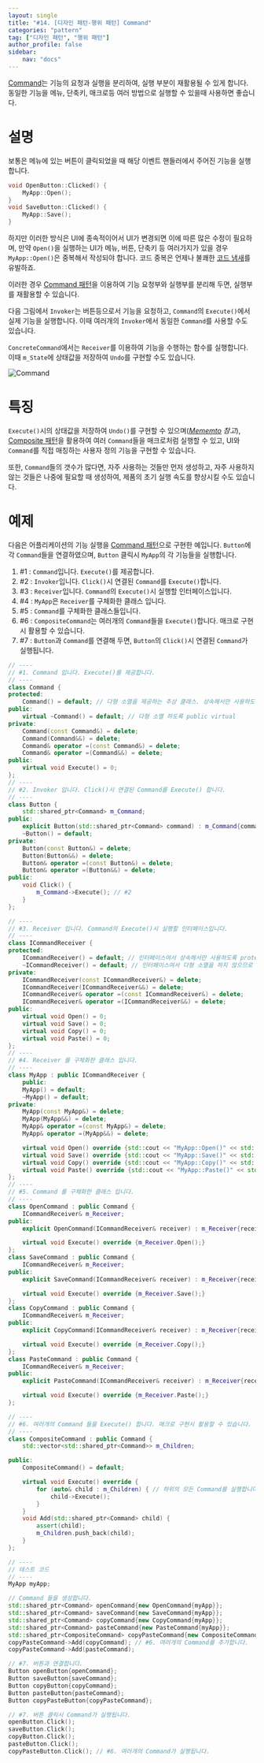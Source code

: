 ```yaml
---
layout: single
title: "#14. [디자인 패턴-행위 패턴] Command"
categories: "pattern"
tag: ["디자인 패턴", "행위 패턴"]
author_profile: false
sidebar: 
    nav: "docs"
---
```


[Command](https://tango1202.github.io/pattern/pattern-command/)는 기능의 요청과 실행을 분리하여, 실행 부분이 재활용될 수 있게 합니다. 동일한 기능을 메뉴, 단축키, 매크로등 여러 방법으로 실행할 수 있을때 사용하면 좋습니다.

# 설명

보통은 메뉴에 있는 버튼이 클릭되었을 때 해당 이벤트 핸들러에서 주어진 기능을 실행합니다.

```cpp
void OpenButton::Clicked() {
    MyApp::Open();
}
void SaveButton::Clicked() {
    MyApp::Save();
}
```

하지만 이러한 방식은 UI에 종속적이어서 UI가 변경되면 이에 따른 많은 수정이 필요하며, 만약 `Open()`을 실행하는 UI가 메뉴, 버튼, 단축키 등 여러가지가 있을 경우 `MyApp::Open()`은 중복해서 작성되야 합니다. 코드 중복은 언제나 불쾌한 [코드 냄새](https://tango1202.github.io/principle/principle-anti-pattern/#%EB%82%98%EC%81%9C-%EC%BD%94%EB%94%A9-%EA%B4%80%ED%96%89-%EC%BD%94%EB%93%9C-%EB%83%84%EC%83%88code-smells)를 유발하죠.

이러한 경우 [Command 패턴](https://tango1202.github.io/pattern/pattern-command/)을 이용하여 기능 요청부와 실행부를 분리해 두면, 실행부를 재활용할 수 있습니다.

다음 그림에서 `Invoker`는 버튼등으로서 기능을 요청하고, `Command`의 `Execute()`에서 실제 기능을 실행합니다. 이때 여러개의 `Invoker`에서 동일한 `Command`를 사용할 수도 있습니다. 

`ConcreteCommand`에서는 `Receiver`를 이용하여 기능을 수행하는 함수를 실행합니다. 이때 `m_State`에 상태값을 저장하여 `Undo`를 구현할 수도 있습니다.

![Command](https://github.com/tango1202/tango1202.github.io/assets/133472501/3262fd08-c3ac-480d-afb5-7c3f517a012f)

# 특징

`Execute()`시의 상태값을 저장하여 `Undo()`를 구현할 수 있으며(*[Mememto](https://tango1202.github.io/pattern/pattern-memento/) 참고*), [Composite 패턴](https://tango1202.github.io/pattern/pattern-composite/)을 활용하여 여러 `Command`들을 매크로처럼 실행할 수 있고, UI와 `Command`를 직접 매칭하는 사용자 정의 기능을 구현할 수 있습니다.

또한, `Command`들의 갯수가 많다면, 자주 사용하는 것들만 먼저 생성하고, 자주 사용하지 않는 것들은 나중에 필요할 때 생성하여, 제품의 초기 실행 속도를 향상시킬 수도 있습니다.

# 예제

다음은 어플리케이션의 기능 실행을 [Command 패턴](https://tango1202.github.io/pattern/pattern-command/)으로 구현한 예입니다. `Button`에 각 `Command`들을 연결하였으며, `Button` 클릭시 `MyApp`의 각 기능들을 실행합니다. 

1. #1 : `Command`입니다. `Execute()`를 제공합니다.
2. #2 : `Invoker`입니다. `Click()`시 연결된 `Command`를 `Execute()`합니다.
3. #3 : `Receiver`입니다. `Command`의 `Execute()`시 실행할 인터페이스입니다.
4. #4 : `MyApp`은 `Receiver`를 구체화한 클래스 입니다.
5. #5 : `Command`를 구체화한 클래스들입니다.
6. #6 : `CompositeCommand`는 여러개의 `Command`들을 `Execute()`합니다. 매크로 구현시 활용할 수 있습니다.
7. #7 : `Button`과 `Command`를 연결해 두면, `Button`의 `Click()`시 연결된 `Command`가 실행됩니다.

```cpp
// ----
// #1. Command 입니다. Execute()를 제공합니다.
// ----
class Command {
protected:
    Command() = default; // 다형 소멸을 제공하는 추상 클래스. 상속해서만 사용하도록 protected
public:
    virtual ~Command() = default; // 다형 소멸 하도록 public virtual   
private:
    Command(const Command&) = delete; 
    Command(Command&&) = delete; 
    Command& operator =(const Command&) = delete; 
    Command& operator =(Command&&) = delete;   
public:
    virtual void Execute() = 0;     
};
// ----
// #2. Invoker 입니다. Click()시 연결된 Command를 Execute() 합니다.
// ----
class Button {
    std::shared_ptr<Command> m_Command;
public:
    explicit Button(std::shared_ptr<Command> command) : m_Command{command} {}
    ~Button() = default;
private:
    Button(const Button&) = delete; 
    Button(Button&&) = delete; 
    Button& operator =(const Button&) = delete; 
    Button& operator =(Button&&) = delete;   
public:
    void Click() {
        m_Command->Execute(); // #2
    }
};

// ----
// #3. Receiver 입니다. Command의 Execute()시 실행할 인터페이스입니다.
// ----
class ICommandReceiver {
protected:
    ICommandReceiver() = default; // 인터페이스여서 상속해서만 사용하도록 protected
    ~ICommandReceiver() = default; // 인터페이스여서 다형 소멸을 하지 않으므로 protected non-virtual
private:
    ICommandReceiver(const ICommandReceiver&) = delete;
    ICommandReceiver(ICommandReceiver&&) = delete;
    ICommandReceiver& operator =(const ICommandReceiver&) = delete;
    ICommandReceiver& operator =(ICommandReceiver&&) = delete;   
public:
    virtual void Open() = 0;
    virtual void Save() = 0;
    virtual void Copy() = 0;
    virtual void Paste() = 0;
};
// ----
// #4. Receiver 를 구체화한 클래스 입니다.
// ----
class MyApp : public ICommandReceiver {
    public:
    MyApp() = default; 
    ~MyApp() = default;
private:
    MyApp(const MyApp&) = delete; 
    MyApp(MyApp&&) = delete; 
    MyApp& operator =(const MyApp&) = delete; 
    MyApp& operator =(MyApp&&) = delete; 

    virtual void Open() override {std::cout << "MyApp::Open()" << std::endl;}
    virtual void Save() override {std::cout << "MyApp::Save()" << std::endl;}
    virtual void Copy() override {std::cout << "MyApp::Copy()" << std::endl;}
    virtual void Paste() override {std::cout << "MyApp::Paste()" << std::endl;}               
};
// ----
// #5. Command 를 구체화한 클래스 입니다.
// ----
class OpenCommand : public Command {
    ICommandReceiver& m_Receiver;
public:
    explicit OpenCommand(ICommandReceiver& receiver) : m_Receiver{receiver} {}

    virtual void Execute() override {m_Receiver.Open();}
};
class SaveCommand : public Command {
    ICommandReceiver& m_Receiver;
public:
    explicit SaveCommand(ICommandReceiver& receiver) : m_Receiver{receiver} {}

    virtual void Execute() override {m_Receiver.Save();}
};
class CopyCommand : public Command {
    ICommandReceiver& m_Receiver;
public:
    explicit CopyCommand(ICommandReceiver& receiver) : m_Receiver{receiver} {}

    virtual void Execute() override {m_Receiver.Copy();}
};
class PasteCommand : public Command {
    ICommandReceiver& m_Receiver;
public:
    explicit PasteCommand(ICommandReceiver& receiver) : m_Receiver{receiver} {}

    virtual void Execute() override {m_Receiver.Paste();}
}; 

// ----
// #6. 여러개의 Command 들을 Execute() 합니다. 매크로 구현시 활용할 수 있습니다.
// ----   
class CompositeCommand : public Command {
    std::vector<std::shared_ptr<Command>> m_Children;    

public:
    CompositeCommand() = default;

    virtual void Execute() override {
        for (auto& child : m_Children) { // 하위의 모든 Command를 실행합니다.
            child->Execute();
        }
    }
    void Add(std::shared_ptr<Command> child) {
        assert(child);
        m_Children.push_back(child);
    }
};

// ----
// 테스트 코드
// ----
MyApp myApp;

// Command 들을 생성합니다.
std::shared_ptr<Command> openCommand{new OpenCommand{myApp}};
std::shared_ptr<Command> saveCommand{new SaveCommand{myApp}};
std::shared_ptr<Command> copyCommand{new CopyCommand{myApp}};
std::shared_ptr<Command> pasteCommand{new PasteCommand{myApp}};
std::shared_ptr<CompositeCommand> copyPasteCommand{new CompositeCommand{}};
copyPasteCommand->Add(copyCommand); // #6. 여러개의 Command를 추가합니다.
copyPasteCommand->Add(pasteCommand);   

// #7. 버튼과 연결합니다.
Button openButton{openCommand};
Button saveButton{saveCommand};
Button copyButton{copyCommand};
Button pasteButton{pasteCommand};
Button copyPasteButton{copyPasteCommand};

// #7. 버튼 클릭시 Command가 실행됩니다.
openButton.Click();
saveButton.Click();
copyButton.Click();
pasteButton.Click();
copyPasteButton.Click(); // #6. 여러개의 Command가 실행됩니다.
```